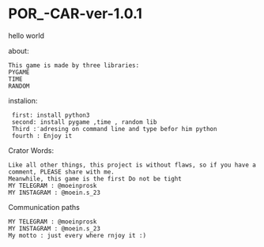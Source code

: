 # POR_-CAR-ver-1.0.1

hello world



about:






    This game is made by three libraries:
    PYGAME
    TIME
    RANDOM
 
 instalion:
 
 
 
 
 
 
     first: install python3
     second: install pygame ,time , random lib
     Third : َadresing on command line and type befor him python
     fourth : Enjoy it
     
Crator Words:








    Like all other things, this project is without flaws, so if you have a comment, PLEASE share with me.
    Meanwhile, this game is the first Do not be tight
    MY TELEGRAM : @moeinprosk
    MY INSTAGRAM : @moein.s_23
    
  
  
  
  
  
  
  
  
  
  
  
  
  
Communication paths  
  
    MY TELEGRAM : @moeinprosk
    MY INSTAGRAM : @moein.s_23
    My motto : just every where rnjoy it :)

